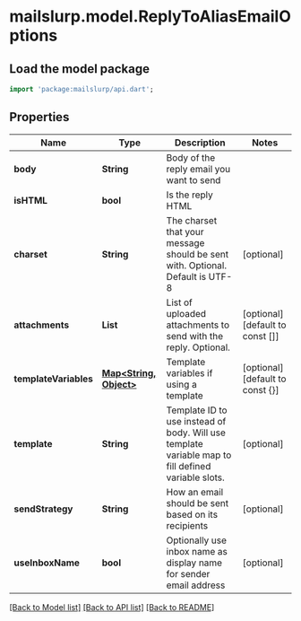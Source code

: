 # mailslurp.model.ReplyToAliasEmailOptions

## Load the model package
```dart
import 'package:mailslurp/api.dart';
```

## Properties
Name | Type | Description | Notes
------------ | ------------- | ------------- | -------------
**body** | **String** | Body of the reply email you want to send | 
**isHTML** | **bool** | Is the reply HTML | 
**charset** | **String** | The charset that your message should be sent with. Optional. Default is UTF-8 | [optional] 
**attachments** | **List<String>** | List of uploaded attachments to send with the reply. Optional. | [optional] [default to const []]
**templateVariables** | [**Map<String, Object>**](Object) | Template variables if using a template | [optional] [default to const {}]
**template** | **String** | Template ID to use instead of body. Will use template variable map to fill defined variable slots. | [optional] 
**sendStrategy** | **String** | How an email should be sent based on its recipients | [optional] 
**useInboxName** | **bool** | Optionally use inbox name as display name for sender email address | [optional] 

[[Back to Model list]](../README#documentation-for-models) [[Back to API list]](../README#documentation-for-api-endpoints) [[Back to README]](../README)


